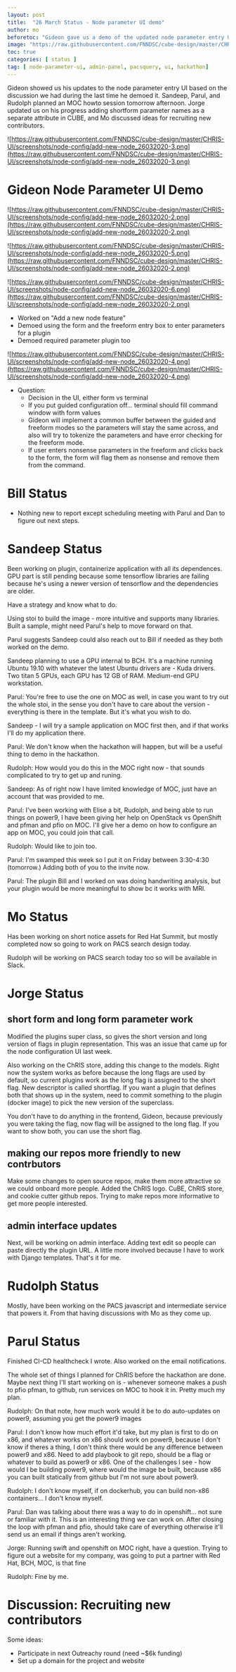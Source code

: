 ```yaml
---
layout: post
title:  "26 March Status - Node parameter UI demo"
author: mo
beforetoc: "Gideon gave us a demo of the updated node parameter entry UI and we had a discussion about recruiting new contributors."
image: "https://raw.githubusercontent.com/FNNDSC/cube-design/master/CHRIS-UI/screenshots/node-config/add-new-node_26032020-1.png"
toc: true
categories: [ status ]
tag: [ node-parameter-ui, admin-panel, pacsquery, ui, hackathon] 
---
```


Gideon showed us his updates to the node parameter entry UI based on the discussion we had during the last time he demoed it. Sandeep, Parul, and Rudolph planned an MOC howto session tomorrow afternoon. Jorge updated us on his progress adding shortform parameter names as a separate attribute in CUBE, and Mo discussed ideas for recruiting new contributors.

![https://raw.githubusercontent.com/FNNDSC/cube-design/master/CHRIS-UI/screenshots/node-config/add-new-node_26032020-3.png](https://raw.githubusercontent.com/FNNDSC/cube-design/master/CHRIS-UI/screenshots/node-config/add-new-node_26032020-3.png)

# Gideon Node Parameter UI Demo #

![https://raw.githubusercontent.com/FNNDSC/cube-design/master/CHRIS-UI/screenshots/node-config/add-new-node_26032020-2.png](https://raw.githubusercontent.com/FNNDSC/cube-design/master/CHRIS-UI/screenshots/node-config/add-new-node_26032020-2.png)

![https://raw.githubusercontent.com/FNNDSC/cube-design/master/CHRIS-UI/screenshots/node-config/add-new-node_26032020-5.png](https://raw.githubusercontent.com/FNNDSC/cube-design/master/CHRIS-UI/screenshots/node-config/add-new-node_26032020-2.png)

![https://raw.githubusercontent.com/FNNDSC/cube-design/master/CHRIS-UI/screenshots/node-config/add-new-node_26032020-6.png](https://raw.githubusercontent.com/FNNDSC/cube-design/master/CHRIS-UI/screenshots/node-config/add-new-node_26032020-2.png)

- Worked on "Add a new node feature"
- Demoed using the form and the freeform entry box to enter parameters for a plugin  
- Demoed required parameter plugin too

![https://raw.githubusercontent.com/FNNDSC/cube-design/master/CHRIS-UI/screenshots/node-config/add-new-node_26032020-4.png](https://raw.githubusercontent.com/FNNDSC/cube-design/master/CHRIS-UI/screenshots/node-config/add-new-node_26032020-4.png)

- Question:
  - Decision in the UI, either form vs terminal
  - If you put guided configuration off... terminal should fill command window with form values
   - Gideon will implement a common buffer between the guided and freeform modes so the parameters will stay the same across, and also will try to tokenize the parameters and have error checking for the freeform mode.
   - If user enters nonsense parameters in the freeform and clicks back to the form, the form will flag them as nonsense and remove them from the command.

# Bill Status #

- Nothing new to report except scheduling meeting with Parul and Dan to figure out next steps.

# Sandeep Status #

Been working on plugin, containerize application with all its dependences. GPU part is still pending because some tensorflow libraries are failing because he's using a newer version of tensorflow and the dependencies are older. 

Have a strategy and know what to do.

Using stoi to build the image - more intuitive and supports many libraries. Built a sample, might need Parul's help to move forward on that. 

Parul suggests Sandeep could also reach out to Bill if needed as they both worked on the demo.

Sandeep planning to use a GPU internal to BCH. It's a machine running Ubuntu 19.10 with whatever the latest Ubuntu drivers are - Kuda drivers. Two titan 5 GPUs, each GPU has 12 GB of RAM. Medium-end GPU workstation.

Parul: You're free to use the one on MOC as well, in case you want to try out the whole stoi, in the sense you don't have to care about the version - everything is there in the template. But it's what you wish to do.

Sandeep - I will try a sample application on MOC first then, and if that works I'll do my application there. 

Parul: We don't know when the hackathon will happen, but will be a useful thing to demo in the hackathon.

Rudolph: How would you do this in the MOC right now - that sounds complicated to try to get up and runing.

Sandeep: As of right now I have limited knowledge of MOC, just have an account that was provided to me. 

Parul: I've been working with Elise a bit, Rudolph, and being able to run things on power9, I have been giving her help on OpenStack vs OpenShift and pfman and pfio on MOC. I'll give her a demo on how to configure an app on MOC, you could join that call.

Rudolph: Would like to join too. 

Parul: I'm swamped this week so I put it on Friday between 3:30-4:30 (tomorrow.) Adding both of you to the invite now.

Parul: The plugin Bill and I worked on was doing handwriting analysis, but your plugin would be more meaningful to show bc it works with MRI.

# Mo Status #

Has been working on short notice assets for Red Hat Summit, but mostly completed now so going to work on PACS search design today.

Rudolph will be working on PACS search today too so will be available in Slack.

# Jorge Status #

## short form and long form parameter work ##
Modified the plugins super class, so gives the short version and long version of flags in plugin representation. This was an issue that came up for the node configuration UI last week.

Also working on the ChRIS store, adding this change to the models. Right now the system works as before because the long flags are used by default, so current plugins work as the long flag is assigned to the short flag. New descriptor is called shortflag. If you want a plugin that defines both that shows up in the system, need to commit something to the plugin (docker image) to pick the new version of the superclass. 

You don't have to do anything in the frontend, Gideon, because previously you were taking the flag, now flag will be assigned to the long flag. If you want to show both, you can use the short flag. 

## making our repos more friendly to new contrbutors ##
Make some changes to open source repos, make them more attractive so we could onboard more people. Added the ChRIS logo. CuBE, ChRIS store, and cookie cutter github repos. Trying to make repos more informative to get more people interested.

## admin interface updates ##
Next, will be working on admin interface. Adding text edit so people can paste directly the plugin URL. A little more involved because I have to work with Django templates. That's it for me.

# Rudolph Status #

Mostly, have been working on the PACS javascript and intermediate service that powers it. From that having discussions with Mo as they come up.

# Parul Status #

Finished CI-CD healthcheck I wrote. Also worked on the email notifications.

The whole set of things I planned for ChRIS before the hackathon are done. Maybe next thing I'll start working on is - whenever someone makes a push to pfio pfman, to github, run services on MOC to hook it in. Pretty much my plan.

Rudolph: On that note, how much work would it be to do auto-updates on power9, assuming you get the power9 images

Parul: I don't know how much effort it'd take, but my plan is first to do on x86, and whatever works on x86 should work on power9, because I don't know if theres a thing, I don't think there would be any difference between power9 and x86. Need to add playbook to git repo, should be a flag or whatever to build as power9 or x86. One of the challenges I see - how would I be building power9, where would the image be built, because x86 you can built statically from github but I'm not sure about power9.

Rudolph: I don't know myself, if on dockerhub, you can build non-x86 containers... I don't know myself.

Parul: Dan was talking about there was a way to do in openshift... not sure or familiar with it. This is an interesting thing we can work on. After closing the loop with pfman and pfio, should take care of everything otherwise it'll send us an email if things aren't working.

Jorge: Running swift and openshift on MOC right, have a question. Trying to figure out a website for my company, was going to put a partner with Red Hat, BCH, MOC, is that fine

Rudolph: Fine by me. 

# Discussion: Recruiting new contributors #

Some ideas:
- Participate in next Outreachy round (need ~$6k funding)
- Set up a domain for the project and website 
